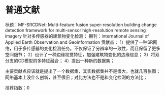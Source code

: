 # 普通文献

标题：MF-SRCDNet: Multi-feature fusion super-resolution building change detection framework for multi-sensor high-resolution remote sensing imagery
针对多传感器的建筑物变化检测；
期刊：International Journal of Applied Earth Observation and Geoinformation
贡献点：
1）提供了一种SR网络，用于多传感器的变化检测任务。不仅保证了分辨率的一致性，而且保留了更多空间细节；
2）设计了一种边缘视觉特征，加强建筑物变化的边缘信息；
3）将双分支的CD模型的多特征融合；
4）提出一种新的数据集；

主要贡献点应该就是提出了一个数据集，其实数据集并不是很大，也就几百张图；网络基本上没什么创新，甚至很旧；对比方法也不是和变化检测的方法比；

推荐指数：0
